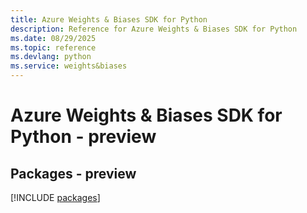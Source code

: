```yaml
---
title: Azure Weights & Biases SDK for Python
description: Reference for Azure Weights & Biases SDK for Python
ms.date: 08/29/2025
ms.topic: reference
ms.devlang: python
ms.service: weights&biases
---
```

# Azure Weights & Biases SDK for Python - preview
## Packages - preview
[!INCLUDE [packages](weights-&-biases-index.md)]